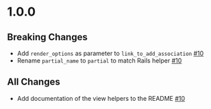 # 1.0.0
## Breaking Changes
- Add `render_options` as parameter to `link_to_add_association` [#10](https://github.com/hungle00/rondo_form/pull/10)
- Rename `partial_name` to `partial` to match Rails helper [#10](https://github.com/hungle00/rondo_form/pull/10)

## All Changes
- Add documentation of the view helpers to the README [#10](https://github.com/hungle00/rondo_form/pull/10)

